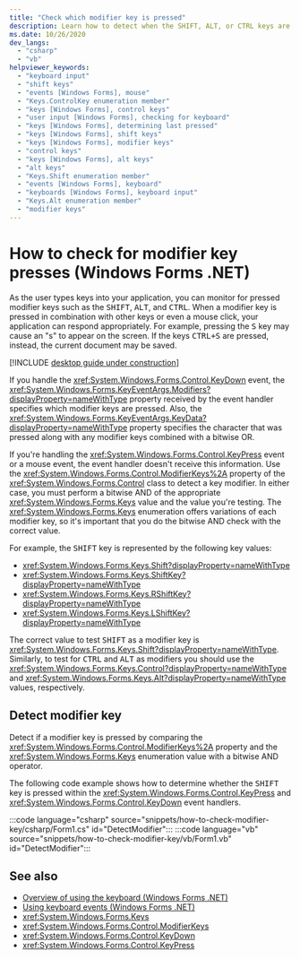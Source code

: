 ```yaml
---
title: "Check which modifier key is pressed"
description: Learn how to detect when the SHIFT, ALT, or CTRL keys are pressed in Windows Forms for .NET.
ms.date: 10/26/2020
dev_langs: 
  - "csharp"
  - "vb"
helpviewer_keywords: 
  - "keyboard input"
  - "shift keys"
  - "events [Windows Forms], mouse"
  - "Keys.ControlKey enumeration member"
  - "keys [Windows Forms], control keys"
  - "user input [Windows Forms], checking for keyboard"
  - "keys [Windows Forms], determining last pressed"
  - "keys [Windows Forms], shift keys"
  - "keys [Windows Forms], modifier keys"
  - "control keys"
  - "keys [Windows Forms], alt keys"
  - "alt keys"
  - "Keys.Shift enumeration member"
  - "events [Windows Forms], keyboard"
  - "keyboards [Windows Forms], keyboard input"
  - "Keys.Alt enumeration member"
  - "modifier keys"
---
```

# How to check for modifier key presses (Windows Forms .NET)

As the user types keys into your application, you can monitor for pressed modifier keys such as the <kbd>SHIFT</kbd>, <kbd>ALT</kbd>, and <kbd>CTRL</kbd>. When a modifier key is pressed in combination with other keys or even a mouse click, your application can respond appropriately. For example, pressing the <kbd>S</kbd> key may cause an "s" to appear on the screen. If the keys <kbd>CTRL+S</kbd> are pressed, instead, the current document may be saved.

[!INCLUDE [desktop guide under construction](../../includes/desktop-guide-preview-note.md)]

If you handle the <xref:System.Windows.Forms.Control.KeyDown> event, the <xref:System.Windows.Forms.KeyEventArgs.Modifiers?displayProperty=nameWithType> property received by the event handler specifies which modifier keys are pressed. Also, the <xref:System.Windows.Forms.KeyEventArgs.KeyData?displayProperty=nameWithType> property specifies the character that was pressed along with any modifier keys combined with a bitwise OR.

If you're handling the <xref:System.Windows.Forms.Control.KeyPress> event or a mouse event, the event handler doesn't receive this information. Use the <xref:System.Windows.Forms.Control.ModifierKeys%2A> property of the <xref:System.Windows.Forms.Control> class to detect a key modifier. In either case, you must perform a bitwise AND of the appropriate <xref:System.Windows.Forms.Keys> value and the value you're testing. The <xref:System.Windows.Forms.Keys> enumeration offers variations of each modifier key, so it's important that you do the bitwise AND check with the correct value.

For example, the <kbd>SHIFT</kbd> key is represented by the following key values:

- <xref:System.Windows.Forms.Keys.Shift?displayProperty=nameWithType>
- <xref:System.Windows.Forms.Keys.ShiftKey?displayProperty=nameWithType>
- <xref:System.Windows.Forms.Keys.RShiftKey?displayProperty=nameWithType>
- <xref:System.Windows.Forms.Keys.LShiftKey?displayProperty=nameWithType>

The correct value to test <kbd>SHIFT</kbd> as a modifier key is <xref:System.Windows.Forms.Keys.Shift?displayProperty=nameWithType>. Similarly, to test for <kbd>CTRL</kbd> and <kbd>ALT</kbd> as modifiers you should use the <xref:System.Windows.Forms.Keys.Control?displayProperty=nameWithType> and <xref:System.Windows.Forms.Keys.Alt?displayProperty=nameWithType> values, respectively.

## Detect modifier key

Detect if a modifier key is pressed by comparing the <xref:System.Windows.Forms.Control.ModifierKeys%2A> property and the <xref:System.Windows.Forms.Keys> enumeration value with a bitwise AND operator.

The following code example shows how to determine whether the <kbd>SHIFT</kbd> key is pressed within the <xref:System.Windows.Forms.Control.KeyPress> and <xref:System.Windows.Forms.Control.KeyDown> event handlers.

:::code language="csharp" source="snippets/how-to-check-modifier-key/csharp/Form1.cs" id="DetectModifier":::
:::code language="vb" source="snippets/how-to-check-modifier-key/vb/Form1.vb" id="DetectModifier":::

## See also

- [Overview of using the keyboard (Windows Forms .NET)](overview.md)
- [Using keyboard events (Windows Forms .NET)](events.md)
- <xref:System.Windows.Forms.Keys>
- <xref:System.Windows.Forms.Control.ModifierKeys>
- <xref:System.Windows.Forms.Control.KeyDown>
- <xref:System.Windows.Forms.Control.KeyPress>
